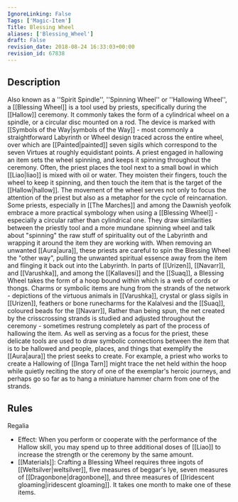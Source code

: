 ```yaml
---
IgnoreLinking: False
Tags: ['Magic-Item']
Title: Blessing Wheel
aliases: ['Blessing_Wheel']
draft: False
revision_date: 2018-08-24 16:33:03+00:00
revision_id: 67838
---
```


## Description
Also known as a ''Spirit Spindle'', ''Spinning Wheel'' or ''Hallowing Wheel'', a [[Blessing Wheel]] is a tool used by priests, specifically during the [[Hallow]] ceremony. It commonly takes the form of a cylindrical wheel on a spindle, or a circular disc mounted on a rod. The device is marked with [[Symbols of the Way|symbols of the Way]] - most commonly a straightforward Labyrinth or Wheel design traced across the entire wheel, over which are [[Painted|painted]] seven sigils which correspond to the seven Virtues at roughly equidistant points. 
A priest engaged in hallowing an item sets the wheel spinning, and keeps it spinning throughout the ceremony. Often, the priest places the tool next to a small bowl in which [[Liao|liao]] is mixed with oil or water. They moisten their fingers, touch the wheel to keep it spinning, and then touch the item that is the target of the [[Hallow|hallow]]. The movement of the wheel serves not only to focus the attention of the priest but also as a metaphor for the cycle of reincarnation.
Some priests, especially in [[The Marches]] and among the Dawnish yeofolk embrace a more practical symbology when using a [[Blessing Wheel]] - especially a circular rather than cylindrical one. They draw similarities between the priestly tool and a more mundane spinning wheel and talk about "spinning" the raw stuff of spirituality out of the Labyrinth and wrapping it around the item they are working with. When removing an unwanted [[Aura|aura]], these priests are careful to spin the Blessing Wheel the "other way", pulling the unwanted spiritual essence away from the item and flinging it back out into the Labyrinth.
In parts of [[Urizen]], [[Navarr]], and [[Varushka]], and among the [[Kallavesi]] and the [[Suaq]], a Blessing Wheel takes the form of a hoop bound within which is a web of cords or thongs. Charms or symbolic items are hung from the strands of the network - depictions of the virtuous animals in [[Varushka]], crystal or glass sigils in [[Urizen]], feathers or bone runecharms for the Kalalvesi and the [[Suaq]], coloured beads for the [[Navarr]], Rather than being spun, the net created by the crisscrossing strands is studied and adjusted throughout the ceremony - sometimes restrung completely as part of the process of hallowing the item. As well as serving as a focus for the priest, these delicate tools are used to draw symbolic connections between the item that is to be hallowed and people, places, and things that exemplify the [[Aura|aura]] the priest seeks to create. For example, a priest who works to create a Hallowing of [[Inga Tarn]] might trace the net held within the hoop while quietly reciting the story of one of the exemplar's heroic journeys, and perhaps go so far as to hang a miniature hammer charm from one of the strands.
## Rules
Regalia
* Effect: When you perform or cooperate with the performance of the Hallow skill, you may spend up to three additional doses of [[Liao]] to increase the strength or the ceremony by the same amount.
* [[Materials]]: Crafting a Blessing Wheel requires three ingots of [[Weltsilver|weltsilver]], five measures of beggar's lye, seven measures of [[Dragonbone|dragonbone]], and three measures of [[Iridescent gloaming|iridescent gloaming]]. It takes one month to make one of these items.